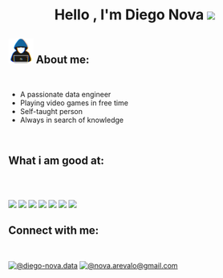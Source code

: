 
<h1 align="center"><b>Hello , I'm Diego Nova </b><img src="https://media.giphy.com/media/hvRJCLFzcasrR4ia7z/giphy.gif" width="35"></h1> 

## <picture><img src = "https://github.com/0xAbdulKhalid/0xAbdulKhalid/raw/main/assets/mdImages/about_me.gif" width = 50px></picture> **About me:**

<br>

- A passionate data engineer
- Playing video games in free time
- Self-taught person
- Always in search of knowledge
</br>

## What i am good at: 
<br>
<br>


<img src="https://img.icons8.com/?size=50&id=121464&format=png&color=000000"/> <img src="https://img.icons8.com/?size=50&id=59927&format=png&color=000000"/> <img src="https://img.icons8.com/?size=50&id=70667&format=png&color=000000"/> <img src="https://img.icons8.com/?size=50&id=9uVrNMu3Zx1K&format=png&color=000000"/> <img src="https://img.icons8.com/?size=50&id=GOHWqwnSE8Sv&format=png&color=000000"/> <img src="https://img.icons8.com/?size=50&id=Nfd3IAeqbVZ6&format=png&color=000000"/>  <img src="https://img.icons8.com/?size=50&id=o6OvAxG0nzTH&format=png&color=000000"/> 

## Connect with me:
<br>

[![@diego-nova.data](https://img.icons8.com/?size=50&id=44019&format=png&color=000000 "@diego-nova-data")](www.linkedin.com/in/diego-nova-data/) [![@nova.arevalo@gmail.com](https://img.icons8.com/?size=50&id=ihMzI7k32pJf&format=png&color=000000 "@nova.arevalo@gmail.com")](nova.arevalo@gmail.com)

</br>
